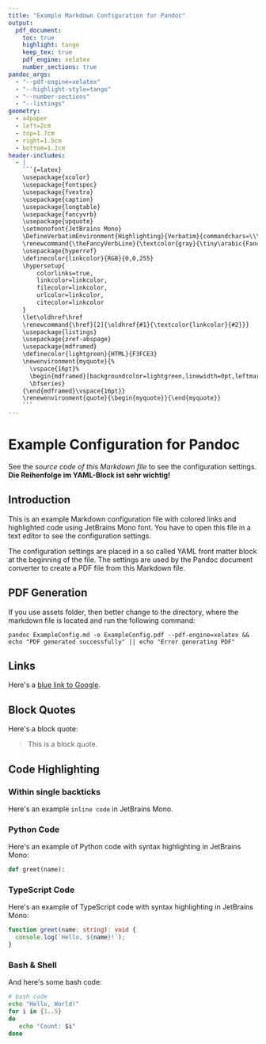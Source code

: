```yaml
---
title: "Example Markdown Configuration for Pandoc"
output:
  pdf_document:
    toc: true
    highlight: tango
    keep_tex: true
    pdf_engine: xelatex
    number_sections: true
pandoc_args:
  - "--pdf-engine=xelatex"
  - "--highlight-style=tango"
  - "--number-sections"
  - "--listings"
geometry:
  - a4paper
  - left=2cm
  - top=1.7cm
  - right=1.5cm
  - bottom=1.2cm
header-includes:
  - |
    ```{=latex}
    \usepackage{xcolor}
    \usepackage{fontspec}
    \usepackage{fvextra}
    \usepackage{caption}
    \usepackage{longtable}
    \usepackage{fancyvrb}
    \usepackage{upquote}
    \setmonofont{JetBrains Mono}
    \DefineVerbatimEnvironment{Highlighting}{Verbatim}{commandchars=\\\{\},breaklines=true,breakanywhere=true,numbers=left,numbersep=5pt,frame=single}
    \renewcommand{\theFancyVerbLine}{\textcolor{gray}{\tiny\arabic{FancyVerbLine}}}
    \usepackage{hyperref}
    \definecolor{linkcolor}{RGB}{0,0,255}
    \hypersetup{
        colorlinks=true,
        linkcolor=linkcolor,
        filecolor=linkcolor,
        urlcolor=linkcolor,
        citecolor=linkcolor
    }
    \let\oldhref\href
    \renewcommand{\href}[2]{\oldhref{#1}{\textcolor{linkcolor}{#2}}}
    \usepackage{listings}
    \usepackage{zref-abspage}
    \usepackage{mdframed}
    \definecolor{lightgreen}{HTML}{F3FCE3}
    \newenvironment{myquote}{%
      \vspace{16pt}%
      \begin{mdframed}[backgroundcolor=lightgreen,linewidth=0pt,leftmargin=0.5cm]%
      \bfseries}
    {\end{mdframed}\vspace{16pt}}
    \renewenvironment{quote}{\begin{myquote}}{\end{myquote}}
    ```
---
```


# Example Configuration for Pandoc

See the *source code of this Markdown file* to see the configuration settings. **Die Reihenfolge im YAML-Block ist sehr wichtig!**

## Introduction

This is an example Markdown configuration file with colored links and highlighted code using JetBrains Mono font. You have to open this file in a text editor to see the configuration settings.

The configuration settings are placed in a so called YAML front matter block at the beginning of the file. The settings are used by the Pandoc document converter to create a PDF file from this Markdown file.

## PDF Generation

If you use assets folder, then better change to the directory, where the markdown file is located and run the following command:

```shell
pandoc ExampleConfig.md -o ExampleConfig.pdf --pdf-engine=xelatex && echo "PDF generated successfully" || echo "Error generating PDF"
```

## Links

Here's a [blue link to Google](https://www.google.com).

## Block Quotes

Here's a block quote:

> This is a block quote.

## Code Highlighting

### Within single backticks

Here's an example `inline code` in JetBrains Mono.

### Python Code

Here's an example of Python code with syntax highlighting in JetBrains Mono:

```python
def greet(name):
```

### TypeScript Code

Here's an example of TypeScript code with syntax highlighting in JetBrains Mono:

```typescript
function greet(name: string): void {
  console.log(`Hello, ${name}!`);
}
```

### Bash & Shell

And here's some bash code:

```bash
# bash code
echo "Hello, World!"
for i in {1..5}
do
   echo "Count: $i"
done
```
